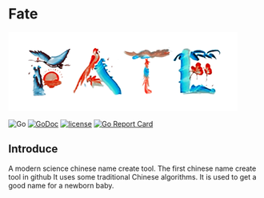 # Fate

![FATE](docs/fate.png)

![Go](https://github.com/babyname/fate/workflows/Go/badge.svg)
[![GoDoc](https://godoc.org/github.com/babyname/fate?status.svg)](http://godoc.org/github.com/babyname/fate)
[![license](https://img.shields.io/github/license/babyname/fate.svg)](https://github.com/babyname/fate/blob/master/LICENSE)
[![Go Report Card](https://goreportcard.com/badge/github.com/babyname/fate)](https://goreportcard.com/report/github.com/babyname/fate)

## Introduce

A modern science chinese name create tool.
The first chinese name create tool in github
It uses some traditional Chinese algorithms. It is used to get a good name for a newborn baby.